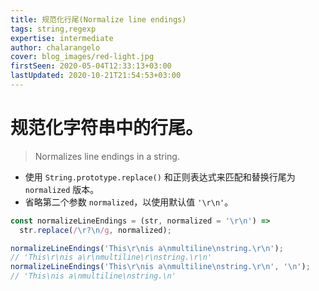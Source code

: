 ```yaml
---
title: 规范化行尾(Normalize line endings)
tags: string,regexp
expertise: intermediate
author: chalarangelo
cover: blog_images/red-light.jpg
firstSeen: 2020-05-04T12:33:13+03:00
lastUpdated: 2020-10-21T21:54:53+03:00
---
```


# 规范化字符串中的行尾。
> Normalizes line endings in a string.

- 使用 `String.prototype.replace()` 和正则表达式来匹配和替换行尾为 `normalized` 版本。
- 省略第二个参数 `normalized`，以使用默认值 `'\r\n'`。

```js
const normalizeLineEndings = (str, normalized = '\r\n') =>
  str.replace(/\r?\n/g, normalized);
```

```js
normalizeLineEndings('This\r\nis a\nmultiline\nstring.\r\n');
// 'This\r\nis a\r\nmultiline\r\nstring.\r\n'
normalizeLineEndings('This\r\nis a\nmultiline\nstring.\r\n', '\n');
// 'This\nis a\nmultiline\nstring.\n'
```
